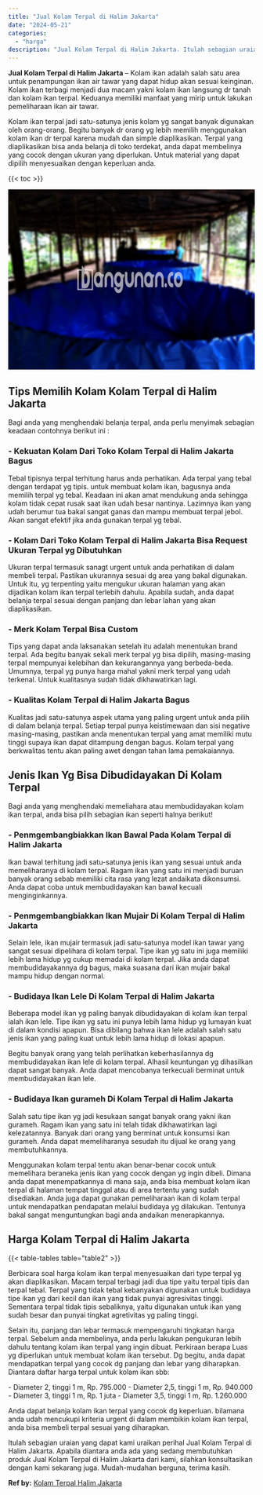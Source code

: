 ```yaml
---
title: "Jual Kolam Terpal di Halim Jakarta"
date: "2024-05-21"
categories: 
  - "harga"
description: "Jual Kolam Terpal di Halim Jakarta. Itulah sebagian uraian yang dapat kami uraikan perihal Jual Kolam Terpal di Halim Jakarta. Apabila diantara anda ada yang..."
---
```


**Jual Kolam Terpal di Halim Jakarta** – Kolam ikan adalah salah satu area untuk penampungan ikan air tawar yang dapat hidup akan sesuai keinginan. Kolam ikan terbagi menjadi dua macam yakni kolam ikan langsung dr tanah dan kolam ikan terpal. Keduanya memiliki manfaat yang mirip untuk lakukan pemeliharaan ikan air tawar.

Kolam ikan terpal jadi satu-satunya jenis kolam yg sangat banyak digunakan oleh orang-orang. Begitu banyak dr orang yg lebih memilih menggunakan kolam ikan dr terpal karena mudah dan simple diaplikasikan. Terpal yang diaplikasikan bisa anda belanja di toko terdekat, anda dapat membelinya yang cocok dengan ukuran yang diperlukan. Untuk material yang dapat dipilih menyesuaikan dengan keperluan anda.

{{< toc >}}

![Jual Kolam Terpal di Halim Jakarta](/images/jual-kolam-terpal-62.png)

## Tips Memilih Kolam Kolam Terpal di Halim Jakarta

Bagi anda yang menghendaki belanja terpal, anda perlu menyimak sebagian keadaan contohnya berikut ini :

### \- Kekuatan Kolam Dari Toko Kolam Terpal di Halim Jakarta Bagus

Tebal tipisnya terpal terhitung harus anda perhatikan. Ada terpal yang tebal dengan terdapat yg tipis. untuk membuat kolam ikan, bagusnya anda memilih terpal yg tebal. Keadaan ini akan amat mendukung anda sehingga kolam tidak cepat rusak saat ikan udah besar nantinya. Lazimnya ikan yang udah berumur tua bakal sangat ganas dan mampu membuat terpal jebol. Akan sangat efektif jika anda gunakan terpal yg tebal.

### \- Kolam Dari Toko Kolam Terpal di Halim Jakarta Bisa Request Ukuran Terpal yg Dibutuhkan

Ukuran terpal termasuk sanagt urgent untuk anda perhatikan di dalam membeli terpal. Pastikan ukurannya sesuai dg area yang bakal digunakan. Untuk itu, yg terpenting yaitu mengukur ukuran halaman yang akan dijadikan kolam ikan terpal terlebih dahulu. Apabila sudah, anda dapat belanja terpal sesuai dengan panjang dan lebar lahan yang akan diaplikasikan.

### \- Merk Kolam Terpal Bisa Custom

Tips yang dapat anda laksanakan setelah itu adalah menentukan brand terpal. Ada begitu banyak sekali merk terpal yg bisa dipilih, masing-masing terpal mempunyai kelebihan dan kekurangannya yang berbeda-beda. Umumnya, terpal yg punya harga mahal yakni merk terpal yang udah terkenal. Untuk kualitasnya sudah tidak dikhawatirkan lagi.

### \- Kualitas Kolam Terpal di Halim Jakarta Bagus

Kualitas jadi satu-satunya aspek utama yang paling urgent untuk anda pilih di dalam belanja terpal. Setiap terpal punya keistimewaan dan sisi negative masing-masing, pastikan anda menentukan terpal yang amat memiliki mutu tinggi supaya ikan dapat ditampung dengan bagus. Kolam terpal yang berkwalitas tentu akan paling awet dengan tahan lama pemakaiannya.

## Jenis Ikan Yg Bisa Dibudidayakan Di Kolam Terpal

Bagi anda yang menghendaki memeliahara atau membudidayakan kolam ikan terpal, anda bisa pilih sebagian ikan seperti halnya berikut!

### \- Penmgembangbiakkan Ikan Bawal Pada Kolam Terpal di Halim Jakarta

Ikan bawal terhitung jadi satu-satunya jenis ikan yang sesuai untuk anda memeliharanya di kolam terpal. Ragam ikan yang satu ini menjadi buruan banyak orang sebab memiliki cita rasa yang lezat andaikata dikonsumsi. Anda dapat coba untuk membudidayakan kan bawal kecuali menginginkannya.

### \- Penmgembangbiakkan Ikan Mujair Di Kolam Terpal di Halim Jakarta

Selain lele, ikan mujair termasuk jadi satu-satunya model ikan tawar yang sangat sesuai dipelihara di kolam terpal. Tipe ikan yg satu ini juga memiliki lebih lama hidup yg cukup memadai di kolam terpal. Jika anda dapat membudidayakannya dg bagus, maka suasana dari ikan mujair bakal mampu hidup dengan normal.

### \- Budidaya Ikan Lele Di Kolam Terpal di Halim Jakarta

Beberapa model ikan yg paling banyak dibudidayakan di kolam ikan terpal ialah ikan lele. Tipe ikan yg satu ini punya lebih lama hidup yg lumayan kuat di dalam kondisi apapun. Bisa dibilang bahwa ikan lele adalah salah satu jenis ikan yang paling kuat untuk lebih lama hidup di lokasi apapun.

Begitu banyak orang yang telah perlihatkan keberhasilannya dg membudidayakan ikan lele di kolam terpal. Alhasil keuntungan yg dihasilkan dapat sangat banyak. Anda dapat mencobanya terkecuali berminat untuk membudidayakan ikan lele.

### \- Budidaya Ikan gurameh Di Kolam Terpal di Halim Jakarta

Salah satu tipe ikan yg jadi kesukaan sangat banyak orang yakni ikan gurameh. Ragam ikan yang satu ini telah tidak dikhawatirkan lagi kelezatannya. Banyak dari orang yang berminat untuk konsumsi ikan gurameh. Anda dapat memeliharanya sesudah itu dijual ke orang yang membutuhkannya.

Menggunakan kolam terpal tentu akan benar-benar cocok untuk memelihara beraneka jenis ikan yang cocok dengan yg ingin dibeli. Dimana anda dapat menempatkannya di mana saja, anda bisa membuat kolam ikan terpal di halaman tempat tinggal atau di area tertentu yang sudah disediakan. Anda juga dapat gunakan pemeliharaan ikan di kolam terpal untuk mendapatkan pendapatan melalui budidaya yg dilakukan. Tentunya bakal sangat menguntungkan bagi anda andaikan menerapkannya.

## Harga Kolam Terpal di Halim Jakarta

{{< table-tables table="table2" >}}

Berbicara soal harga kolam ikan terpal menyesuaikan dari type terpal yg akan diaplikasikan. Macam terpal terbagi jadi dua tipe yaitu terpal tipis dan terpal tebal. Terpal yang tidak tebal kebanyakan digunakan untuk budidaya tipe ikan yg dari kecil dan ikan yang tidak punyai agresivitas tinggi. Sementara terpal tidak tipis sebaliknya, yaitu digunakan untuk ikan yang sudah besar dan punyai tingkat agretivitas yg paling tinggi.

Selain itu, panjang dan lebar termasuk mempengaruhi tingkatan harga terpal. Sebelum anda membelinya, anda perlu lakukan pengukuran lebih dahulu tentang kolam ikan terpal yang ingin dibuat. Perkiraan berapa Luas yg diperlukan untuk membuat kolam ikan tersebut. Dg begitu, anda dapat mendapatkan terpal yang cocok dg panjang dan lebar yang diharapkan. Diantara daftar harga terpal untuk kolam ikan sbb:

\- Diameter 2, tinggi 1 m, Rp. 795.000 - Diameter 2,5, tinggi 1 m, Rp. 940.000 - Diameter 3, tinggi 1 m, Rp. 1 juta - Diameter 3,5, tinggi 1 m, Rp. 1.260.000

Anda dapat belanja kolam ikan terpal yang cocok dg keperluan. bilamana anda udah mencukupi kriteria urgent di dalam membikin kolam ikan terpal, anda bisa membeli terpal sesuai yang diharapkan.

Itulah sebagian uraian yang dapat kami uraikan perihal Jual Kolam Terpal di Halim Jakarta. Apabila diantara anda ada yang sedang membutuhkan produk Jual Kolam Terpal di Halim Jakarta dari kami, silahkan konsultasikan dengan kami sekarang juga. Mudah-mudahan berguna, terima kasih.

**Ref by:** [Kolam Terpal Halim Jakarta](https://id.wikipedia.org/wiki/Kolam)
